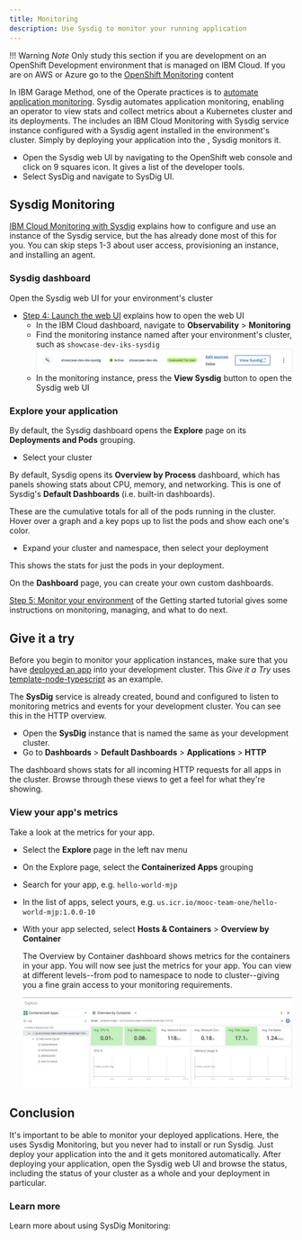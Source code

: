 ```yaml
---
title: Monitoring
description: Use Sysdig to monitor your running application
---
```

<!--- cSpell:ignore appview ICPA openshiftconsole Theia userid toolset crwexposeservice gradlew bluemix ocinstall Mico crwopenlink crwopenapp swaggerui gitpat gituser  buildconfig yourproject wireframe devenvsetup viewapp crwopenlink  atemplatized rtifactoryurlsetup Kata Koda configmap Katacoda checksetup cndp katacoda checksetup Linespace igccli regcred REPLACEME Tavis pipelinerun openshiftcluster invokecloudshell cloudnative sampleapp bwoolf hotspots multicloud pipelinerun Sricharan taskrun Vadapalli Rossel REPLACEME cloudnativesampleapp artifactoryuntar untar Hotspot devtoolsservices Piyum Zonooz Farr Kamal Arora Laszewski  Roadmap roadmap Istio Packt buildpacks automatable ksonnet jsonnet targetport podsiks SIGTERM SIGKILL minikube apiserver multitenant kubelet multizone Burstable checksetup handson  stockbffnode codepatterns devenvsetup newwindow preconfigured cloudantcredentials apikey Indexyaml classname  errorcondition tektonpipeline gradlew gitsecret viewapp cloudantgitpodscreen crwopenlink cdply crwopenapp -->

!!! Warning
  *Note* Only study this section if you are development on an OpenShift Development environment that is managed on IBM Cloud. If you are on AWS or Azure go to the [OpenShift Monitoring](../ocp-monitoring/) content

In IBM Garage Method, one of the Operate practices is to [automate application monitoring](https://www.ibm.com/garage/method/practices/manage/practice_automated_monitoring/). Sysdig automates application monitoring, enabling an operator to view stats and collect metrics about a Kubernetes cluster and its deployments. 
The <Globals name="env" /> includes an IBM Cloud Monitoring with Sysdig service instance configured with a Sysdig agent installed in the environment's cluster. Simply by deploying your application into the <Globals name="env" />, Sysdig monitors it. 

- Open the Sysdig web UI by navigating to the OpenShift web console and click on 9 squares icon. It gives a list of the developer tools.
- Select SysDig and navigate to SysDig UI.

## Sysdig Monitoring

[IBM Cloud Monitoring with Sysdig](https://cloud.ibm.com/docs/services/Monitoring-with-Sysdig) explains how to configure and use an instance of the Sysdig service, but the <Globals name="env" /> has already done most of this for you. You can skip steps 1-3 about user access, provisioning an instance, and installing an agent.

### Sysdig dashboard

Open the Sysdig web UI for your environment's cluster
- [Step 4: Launch the web UI](https://cloud.ibm.com/docs/monitoring?topic=monitoring-getting-started#getting-started-step5) explains how to open the web UI
    - In the IBM Cloud dashboard, navigate to **Observability** > **Monitoring**
    - Find the monitoring instance named after your environment's cluster, such as `showcase-dev-iks-sysdig`
    ![Sysdig Monitoring Instance](../../images/monitoring/sysdig-monitoring-instance.png)
    - In the monitoring instance, press the **View Sysdig** button to open the Sysdig web UI

### Explore your application

By default, the Sysdig dashboard opens the **Explore** page on its **Deployments and Pods** grouping.

- Select your cluster

By default, Sysdig opens its **Overview by Process** dashboard, which has panels showing stats about CPU, memory, and networking.
This is one of Sysdig's **Default Dashboards** (i.e. built-in dashboards).

These are the cumulative totals for all of the pods running in the cluster. Hover over a graph and a key pops up to list
the pods and show each one's color.

- Expand your cluster and namespace, then select your deployment

This shows the stats for just the pods in your deployment.

On the **Dashboard** page, you can create your own custom dashboards.

[Step 5: Monitor your environment](https://cloud.ibm.com/docs/monitoring?topic=monitoring-getting-started#getting-started-step6)
of the Getting started tutorial gives some instructions on monitoring, managing, and what to do next.


## Give it a try

Before you begin to monitor your application instances, make sure that you have [deployed an app](../deploy-app/) into your development cluster. This _Give it a Try_ uses [template-node-typescript](https://github.com/IBM/template-node-typescript) as an example.

The **SysDig** service is already created, bound and configured to listen to monitoring metrics and events for your development cluster. You can see this in the HTTP overview.

- Open the **SysDig** instance that is named the same as your development cluster.
- Go to **Dashboards** > **Default Dashboards** > **Applications** > **HTTP**

The dashboard shows stats for all incoming HTTP requests for all apps in the cluster. Browse through these views to get a feel for what they're showing.

### View your app's metrics

Take a look at the metrics for your app.

- Select the **Explore** page in the left nav menu
- On the Explore page, select the **Containerized Apps** grouping
- Search for your app, e.g. `hello-world-mjp`
- In the list of apps, select yours, e.g. `us.icr.io/mooc-team-one/hello-world-mjp:1.0.0-10`
- With your app selected, select **Hosts & Containers** > **Overview by Container**

    The Overview by Container dashboard shows metrics for the containers in your app. You will now see just the metrics for your app. You can view at different levels--from pod to namespace to node to cluster--giving you a fine grain access to your monitoring requirements.

    ![Metrics View](../../images/monitoring/appview.png)

## Conclusion

It's important to be able to monitor your deployed applications.
Here, the <Globals name="env" /> uses Sysdig Monitoring, but you never had to install or run Sysdig.
Just deploy your application into the <Globals name="env" /> and it gets monitored automatically.
After deploying your application, open the Sysdig web UI and browse the status, including the status
of your cluster as a whole and your deployment in particular.

### Learn more

Learn more about using SysDig Monitoring:
